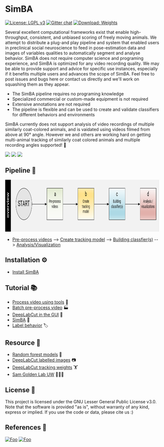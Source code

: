 # SimBA
[![License: LGPL v3](https://img.shields.io/badge/License-LGPL%20v3-pink.svg)](https://www.gnu.org/licenses/lgpl-3.0)
[![Gitter chat](https://badges.gitter.im/USER/REPO.png)](https://gitter.im/SimBA-Resource/community)
[![Download: Weights](https://img.shields.io/badge/Download-Weights-orange.svg)](https://osf.io/5t4y9/)


Several excellent computational frameworks exist that enable high-throughput, consistent, and unbiased scoring of freely moving animals. We attempt to distribute a plug-and play pipeline and system that enabled users in preclinical social neuroscience to feed in pose-estimation data and images of variables qualities to automatically segment and analyse behavior. SimBA does not require computer science and programing experience, and SimBA is optimized for any video recording quality. We may be able to provide support and advice for specific use instances, especially if it benefits multiple users and advances the scope of SimBA. Feel free to post issues and bugs here or contact us directly and we'll work on squashing them as they appear.

- The SimBA pipeline requires no programing knowledge 
- Specialized commercial or custom-made equipment is not required
- Extensive annotations are not required
- The pipeline is flexible and can be used to create and validate classifiers for different behaviors and environments 

SimBA currently does not support analysis of video recordings of multiple similarly coat-colored animals, and is vaidated using videos filmed from above at 90° angle. However we and others are working hard on getting multi-animal tracking of similarly coat colored animals and multiple recording angles supported! :muscle: 

![](https://github.com/sgoldenlab/simba/blob/master/images/mouse_videos.gif)
![](https://github.com/sgoldenlab/simba/blob/master/images/rat_videos.gif)
![](https://github.com/sgoldenlab/simba/blob/master/images/crim_videos.gif)

## Pipeline 👷

<img src="/images/overallflow.PNG" width="989" height="169" />

- [Pre-process videos](docs/tutorial_process_videos.md) --> [Create tracking model](docs/Tutorial_DLC.md) --> [Building classfier(s)](docs/tutorial.md) --> [Analysis/Visualization](https://github.com/sgoldenlab/simba/blob/master/docs/tutorial.md#step-9-analyze-machine-results)

## Installation ⚙️

- [Install SimBA](docs/installation.md)

## Tutorial 📚


- [Process video using tools](docs/Tutorial_tools.md) 🔨
- [Batch pre-process video](docs/tutorial_process_videos.md) 🏭
- [DeepLabCut in the GUI](docs/Tutorial_DLC.md) 📗
- [SimBA](docs/tutorial.md) 📘
- [Label behavior](docs/labelling_aggression_tutorial.md) 🏷️



## Resource 💾


- [Random forest models](https://osf.io/d69jt/) 🌲
- [DeepLabCut labelled images](https://osf.io/uhjzf/) 📷
- [DeepLabCut tracking weights](https://osf.io/5t4y9/) 🏋️
- [Sam Golden Lab UW](https://goldenneurolab.com/) 🧪🧫🐁



## License 📃
This project is licensed under the GNU Lesser General Public License v3.0. Note that the software is provided "as is", without warranty of any kind, express or implied. If you use the code or data, please cite us :)

## References 📜



[![Foo](https://github.com/sgoldenlab/simba/blob/master/images/cos_center_logo_small.original.png)](https://osf.io/d69jt/) [![Foo](https://github.com/sgoldenlab/simba/blob/master/images/twitter.png)](https://twitter.com/GoldenNeuron?s=20)
